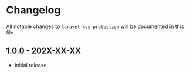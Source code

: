 # Changelog

All notable changes to `laravel-xss-protection` will be documented in this file.

## 1.0.0 - 202X-XX-XX

- initial release

